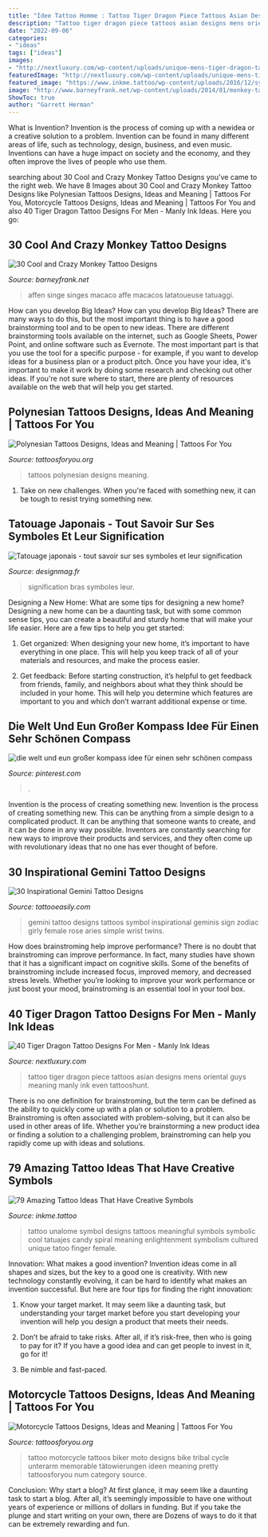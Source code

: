 ```yaml
---
title: "Idee Tattoo Homme : Tattoo Tiger Dragon Piece Tattoos Asian Designs Mens Oriental Guys Meaning Manly Ink Even Tattooshunt"
description: "Tattoo tiger dragon piece tattoos asian designs mens oriental guys meaning manly ink even tattooshunt"
date: "2022-09-06"
categories:
- "ideas"
tags: ["ideas"]
images:
- "http://nextluxury.com/wp-content/uploads/unique-mens-tiger-dragon-tattoos.jpg"
featuredImage: "http://nextluxury.com/wp-content/uploads/unique-mens-tiger-dragon-tattoos.jpg"
featured_image: "https://www.inkme.tattoo/wp-content/uploads/2016/12/symbol-tattoo-designs0351.jpg"
image: "http://www.barneyfrank.net/wp-content/uploads/2014/01/monkey-tattoo-06.jpg"
ShowToc: true
author: "Garrett Herman"
---
```



What is Invention?
Invention is the process of coming up with a newidea or a creative solution to a problem. Invention can be found in many different areas of life, such as technology, design, business, and even music. Inventions can have a huge impact on society and the economy, and they often improve the lives of people who use them.

	

		
searching about 30 Cool and Crazy Monkey Tattoo Designs you've came to the right web. We have 8 Images about 30 Cool and Crazy Monkey Tattoo Designs like Polynesian Tattoos Designs, Ideas and Meaning | Tattoos For You, Motorcycle Tattoos Designs, Ideas and Meaning | Tattoos For You and also 40 Tiger Dragon Tattoo Designs For Men - Manly Ink Ideas. Here you go:
		
    
## 30 Cool And Crazy Monkey Tattoo Designs

<img loading=lazy src="http://www.barneyfrank.net/wp-content/uploads/2014/01/monkey-tattoo-06.jpg" onerror="this.onerror=null;this.src='https://tse4.mm.bing.net/th?id=OIP.q7Hz4HWQSYVOY0NCmokuCwHaMw&amp;pid=15.1';" alt="30 Cool and Crazy Monkey Tattoo Designs">

_Source: barneyfrank.net_

>affen singe singes macaco affe macacos latatoueuse tatuaggi. 

	

How can you develop Big Ideas?
How can you develop Big Ideas? There are many ways to do this, but the most important thing is to have a good brainstorming tool and to be open to new ideas. There are different brainstorming tools available on the internet, such as Google Sheets, Power Point, and online software such as Evernote. The most important part is that you use the tool for a specific purpose - for example, if you want to develop ideas for a business plan or a product pitch. Once you have your idea, it's important to make it work by doing some research and checking out other ideas. If you're not sure where to start, there are plenty of resources available on the web that will help you get started.

    
## Polynesian Tattoos Designs, Ideas And Meaning | Tattoos For You

<img loading=lazy src="http://www.tattoosforyou.org/wp-content/uploads/2013/09/Polynesian-Tattoos.jpg" onerror="this.onerror=null;this.src='https://tse3.mm.bing.net/th?id=OIP.EmwCV2k1Y8NgJN4B79DJnwHaJ4&amp;pid=15.1';" alt="Polynesian Tattoos Designs, Ideas and Meaning | Tattoos For You">

_Source: tattoosforyou.org_

>tattoos polynesian designs meaning. 

	

1) Take on new challenges. When you're faced with something new, it can be tough to resist trying something new.

    
## Tatouage Japonais - Tout Savoir Sur Ses Symboles Et Leur Signification

<img loading=lazy src="https://designmag.fr/wp-content/uploads/2017/05/tatouage-japonais-paysage-avant-bras-homme-idee.jpg" onerror="this.onerror=null;this.src='https://tse3.mm.bing.net/th?id=OIP.ahaIeIKcrGjNVNAGFNLG5wHaJ3&amp;pid=15.1';" alt="Tatouage japonais - tout savoir sur ses symboles et leur signification">

_Source: designmag.fr_

>signification bras symboles leur. 

	

Designing a New Home: What are some tips for designing a new home?
Designing a new home can be a daunting task, but with some common sense tips, you can create a beautiful and sturdy home that will make your life easier. Here are a few tips to help you get started:
1. Get organized: When designing your new home, it’s important to have everything in one place. This will help you keep track of all of your materials and resources, and make the process easier.

2. Get feedback: Before starting construction, it’s helpful to get feedback from friends, family, and neighbors about what they think should be included in your home. This will help you determine which features are important to you and which don’t warrant additional expense or time.


    
## Die Welt Und Eun Großer Kompass Idee Für Einen Sehr Schönen Compass

<img loading=lazy src="https://i.pinimg.com/736x/d0/62/78/d06278d6970fc625aea4d43ff0f3b89e.jpg" onerror="this.onerror=null;this.src='https://tse2.mm.bing.net/th?id=OIP.pO9y6ruqCAdSYKIOo5VAxgHaJ4&amp;pid=15.1';" alt="die welt und eun großer kompass idee für einen sehr schönen compass">

_Source: pinterest.com_

>. 

	

Invention is the process of creating something new.
Invention is the process of creating something new. This can be anything from a simple design to a complicated product. It can be anything that someone wants to create, and it can be done in any way possible. Inventors are constantly searching for new ways to improve their products and services, and they often come up with revolutionary ideas that no one has ever thought of before.

    
## 30 Inspirational Gemini Tattoo Designs

<img loading=lazy src="http://www.tattooeasily.com/wp-content/uploads/2014/06/small-gemini-tattoo-design.jpg" onerror="this.onerror=null;this.src='https://tse1.mm.bing.net/th?id=OIP.jx43hDfTztEM7CJ7-fC87AHaKO&amp;pid=15.1';" alt="30 Inspirational Gemini Tattoo Designs">

_Source: tattooeasily.com_

>gemini tattoo designs tattoos symbol inspirational geminis sign zodiac girly female rose aries simple wrist twins. 

	

How does brainstroming help improve performance?
There is no doubt that brainstroming can improve performance. In fact, many studies have shown that it has a significant impact on cognitive skills. Some of the benefits of brainstroming include increased focus, improved memory, and decreased stress levels. Whether you’re looking to improve your work performance or just boost your mood, brainstroming is an essential tool in your tool box.

    
## 40 Tiger Dragon Tattoo Designs For Men - Manly Ink Ideas

<img loading=lazy src="http://nextluxury.com/wp-content/uploads/unique-mens-tiger-dragon-tattoos.jpg" onerror="this.onerror=null;this.src='https://tse2.mm.bing.net/th?id=OIP.LRZk3UBIe6p9M7wgVBSptQHaJ4&amp;pid=15.1';" alt="40 Tiger Dragon Tattoo Designs For Men - Manly Ink Ideas">

_Source: nextluxury.com_

>tattoo tiger dragon piece tattoos asian designs mens oriental guys meaning manly ink even tattooshunt. 

	

There is no one definition for brainstroming, but the term can be defined as the ability to quickly come up with a plan or solution to a problem. Brainstroming is often associated with problem-solving, but it can also be used in other areas of life. Whether you’re brainstorming a new product idea or finding a solution to a challenging problem, brainstroming can help you rapidly come up with ideas and solutions.

    
## 79 Amazing Tattoo Ideas That Have Creative Symbols

<img loading=lazy src="https://www.inkme.tattoo/wp-content/uploads/2016/12/symbol-tattoo-designs0351.jpg" onerror="this.onerror=null;this.src='https://tse1.mm.bing.net/th?id=OIP.wmbT-GFUbmpt5JJRRgZ-sgHaNK&amp;pid=15.1';" alt="79 Amazing Tattoo Ideas That Have Creative Symbols">

_Source: inkme.tattoo_

>tattoo unalome symbol designs tattoos meaningful symbols symbolic cool tatuajes candy spiral meaning enlightenment symbolism cultured unique tatoo finger female. 

	

Innovation: What makes a good invention?
Invention ideas come in all shapes and sizes, but the key to a good one is creativity. With new technology constantly evolving, it can be hard to identify what makes an invention successful. But here are four tips for finding the right innovation:
1. Know your target market. It may seem like a daunting task, but understanding your target market before you start developing your invention will help you design a product that meets their needs.

2. Don’t be afraid to take risks. After all, if it’s risk-free, then who is going to pay for it? If you have a good idea and can get people to invest in it, go for it!
3. Be nimble and fast-paced.

    
## Motorcycle Tattoos Designs, Ideas And Meaning | Tattoos For You

<img loading=lazy src="https://www.tattoosforyou.org/wp-content/uploads/2016/03/Motorcycle-Tattoo-Designs.jpg" onerror="this.onerror=null;this.src='https://tse3.mm.bing.net/th?id=OIP.RaOaIkS3UKLMQAvOZOjP4wHaFm&amp;pid=15.1';" alt="Motorcycle Tattoos Designs, Ideas and Meaning | Tattoos For You">

_Source: tattoosforyou.org_

>tattoo motorcycle tattoos biker moto designs bike tribal cycle unterarm memorable tätowierungen ideen meaning pretty tattoosforyou num category source. 

	

Conclusion: Why start a blog?
At first glance, it may seem like a daunting task to start a blog. After all, it’s seemingly impossible to have one without years of experience or millions of dollars in funding. But if you take the plunge and start writing on your own, there are Dozens of ways to do it that can be extremely rewarding and fun.

